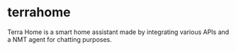 # terrahome
Terra Home is a smart home assistant made by integrating various APIs and a NMT agent for chatting purposes.
